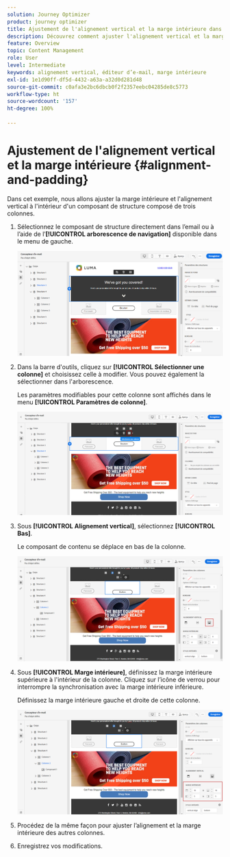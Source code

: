 ```yaml
---
solution: Journey Optimizer
product: journey optimizer
title: Ajustement de l'alignement vertical et la marge intérieure dans Journey Optimizer
description: Découvrez comment ajuster l'alignement vertical et la marge intérieure
feature: Overview
topic: Content Management
role: User
level: Intermediate
keywords: alignement vertical, éditeur d’e-mail, marge intérieure
exl-id: 1e1d90ff-df5d-4432-a63a-a32d0d281d48
source-git-commit: c0afa3e2bc6dbcb0f2f2357eebc04285de8c5773
workflow-type: ht
source-wordcount: '157'
ht-degree: 100%

---
```


# Ajustement de l&#39;alignement vertical et la marge intérieure {#alignment-and-padding}

Dans cet exemple, nous allons ajuster la marge intérieure et l&#39;alignement vertical à l&#39;intérieur d&#39;un composant de structure composé de trois colonnes.

1. Sélectionnez le composant de structure directement dans l’email ou à l’aide de l’**[!UICONTROL arborescence de navigation]** disponible dans le menu de gauche.

   ![](assets/alignment_1.png)

1. Dans la barre d&#39;outils, cliquez sur **[!UICONTROL Sélectionner une colonne]** et choisissez celle à modifier. Vous pouvez également la sélectionner dans l&#39;arborescence.

   Les paramètres modifiables pour cette colonne sont affichés dans le menu **[!UICONTROL Paramètres de colonne]**.

   ![](assets/alignment_2.png)

1. Sous **[!UICONTROL Alignement vertical]**, sélectionnez **[!UICONTROL Bas]**.

   Le composant de contenu se déplace en bas de la colonne.

   ![](assets/alignment_3.png)

1. Sous **[!UICONTROL Marge intérieure]**, définissez la marge intérieure supérieure à l&#39;intérieur de la colonne. Cliquez sur l’icône de verrou pour interrompre la synchronisation avec la marge intérieure inférieure.

   Définissez la marge intérieure gauche et droite de cette colonne.

   ![](assets/alignment_4.png)

1. Procédez de la même façon pour ajuster l’alignement et la marge intérieure des autres colonnes.

1. Enregistrez vos modifications.
